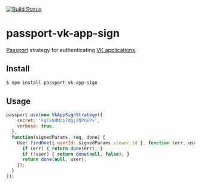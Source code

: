 [![Build Status](https://travis-ci.org/zarly/passport-vk-app-sign.svg?branch=master)](https://travis-ci.org/zarly/passport-vk-app-sign)

# passport-vk-app-sign

[Passport](http://passportjs.org/) strategy for authenticating [VK applications](https://vk.com/dev/manuals).

## Install

```bash
$ npm install passport-vk-app-sign
```

## Usage

```js
passport.use(new VkAppSignStrategy({
    secret: 'FgTxNdMzp7dgj2NPnEPv',
    verbose: true,
  },
  function(signedParams, req, done) {
    User.findOne({ userId: signedParams.viewer_id }, function (err, user) {
      if (err) { return done(err); }
      if (!user) { return done(null, false); }
      return done(null, user);
    });
  }
));
```
